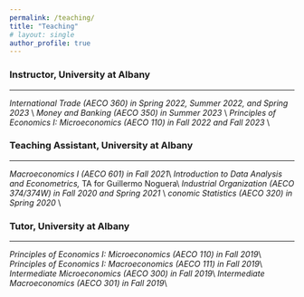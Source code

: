```yaml
---
permalink: /teaching/    
title: "Teaching"
# layout: single
author_profile: true
---
```


### Instructor, University at Albany
---
*International Trade (AECO 360) in Spring 2022, Summer 2022, and Spring 2023* \\
*Money and Banking (AECO 350) in Summer 2023* \\
*Principles of Economics I: Microeconomics (AECO 110) in Fall 2022 and Fall 2023* \\

### Teaching Assistant, University at Albany
---

*Macroeconomics I (AECO 601) in Fall 2021*\\
*Introduction to Data Analysis and Econometrics,* TA for Guillermo Noguera\\
*Industrial Organization (AECO 374/374W) in Fall 2020 and Spring 2021* \\
*conomic Statistics (AECO 320) in Spring 2020* \\

### Tutor, University at Albany
---
*Principles of Economics I: Microeconomics (AECO 110) in Fall 2019*\\
*Principles of Economics I: Macroeconomics (AECO 111) in Fall 2019*\\
*Intermediate Microeconomics (AECO 300) in Fall 2019*\\
*Intermediate Macroeconomics (AECO 301) in Fall 2019*\\


<!-- with dates -->
<!-- **Introduction to Game Theory, Yale College Summer Session**\\
Summer 2022 & 2021,  Prof. Zvika Neeman 

**Introduction to Data Analysis and Econometrics, Yale College**\\
Spring 2022,  Dr. Guillermo Noguera

### General Equilibrium Theory, Yale College
Fall 2020,  Prof. John Geanakoplos

### Introductory Macroeconomics, Yale College
Spring 2020,  Prof. Aleh Tsyvinski and Dr. William Hawkins\\
Fall 2019,  Prof. Samuel Kortum and Dr. Marnix Amand

### International Economics, Yale College
Spring 2019,  Prof. Peter Schott

### Monetary Policy, Yale College and School of Management
Fall 2018,  Prof. William English -->
